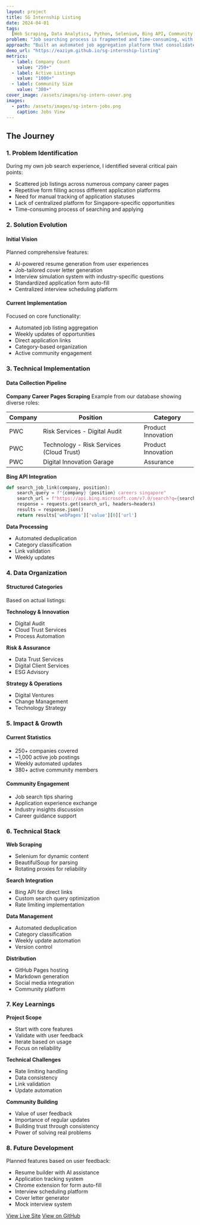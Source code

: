 ```yaml
---
layout: project
title: SG Internship Listing
date: 2024-04-01
tags:
  [Web Scraping, Data Analytics, Python, Selenium, Bing API, Community Building]
problem: "Job searching process is fragmented and time-consuming, with students spending hours manually searching across multiple platforms and filling repetitive applications"
approach: "Built an automated job aggregation platform that consolidates opportunities across 250+ companies, with weekly updates and a growing community of 380+ students"
demo_url: "https://eaziym.github.io/sg-internship-listing"
metrics:
  - label: Company Count
    value: "250+"
  - label: Active Listings
    value: "1000+"
  - label: Community Size
    value: "380+"
cover_image: /assets/images/sg-intern-cover.png
images:
  - path: /assets/images/sg-intern-jobs.png
    caption: Jobs View
---
```


## The Journey

### 1. Problem Identification

During my own job search experience, I identified several critical pain points:

- Scattered job listings across numerous company career pages
- Repetitive form filling across different application platforms
- Need for manual tracking of application statuses
- Lack of centralized platform for Singapore-specific opportunities
- Time-consuming process of searching and applying

### 2. Solution Evolution

#### Initial Vision

Planned comprehensive features:

- AI-powered resume generation from user experiences
- Job-tailored cover letter generation
- Interview simulation system with industry-specific questions
- Standardized application form auto-fill
- Centralized interview scheduling platform

#### Current Implementation

Focused on core functionality:

- Automated job listing aggregation
- Weekly updates of opportunities
- Direct application links
- Category-based organization
- Active community engagement

### 3. Technical Implementation

#### Data Collection Pipeline

**Company Career Pages Scraping**
Example from our database showing diverse roles:

| Company | Position                                 | Category           |
| ------- | ---------------------------------------- | ------------------ |
| PWC     | Risk Services - Digital Audit            | Product Innovation |
| PWC     | Technology - Risk Services (Cloud Trust) | Product Innovation |
| PWC     | Digital Innovation Garage                | Assurance          |

**Bing API Integration**

```python
def search_job_link(company, position):
    search_query = f"{company} {position} careers singapore"
    search_url = f"https://api.bing.microsoft.com/v7.0/search?q={search_query}"
    response = requests.get(search_url, headers=headers)
    results = response.json()
    return results['webPages']['value'][0]['url']
```

**Data Processing**

- Automated deduplication
- Category classification
- Link validation
- Weekly updates

### 4. Data Organization

#### Structured Categories

Based on actual listings:

**Technology & Innovation**

- Digital Audit
- Cloud Trust Services
- Process Automation

**Risk & Assurance**

- Data Trust Services
- Digital Client Services
- ESG Advisory

**Strategy & Operations**

- Digital Ventures
- Change Management
- Technology Strategy

### 5. Impact & Growth

#### Current Statistics

- 250+ companies covered
- ~1,000 active job postings
- Weekly automated updates
- 380+ active community members

#### Community Engagement

- Job search tips sharing
- Application experience exchange
- Industry insights discussion
- Career guidance support

### 6. Technical Stack

**Web Scraping**

- Selenium for dynamic content
- BeautifulSoup for parsing
- Rotating proxies for reliability

**Search Integration**

- Bing API for direct links
- Custom search query optimization
- Rate limiting implementation

**Data Management**

- Automated deduplication
- Category classification
- Weekly update automation
- Version control

**Distribution**

- GitHub Pages hosting
- Markdown generation
- Social media integration
- Community platform

### 7. Key Learnings

**Project Scope**

- Start with core features
- Validate with user feedback
- Iterate based on usage
- Focus on reliability

**Technical Challenges**

- Rate limiting handling
- Data consistency
- Link validation
- Update automation

**Community Building**

- Value of user feedback
- Importance of regular updates
- Building trust through consistency
- Power of solving real problems

### 8. Future Development

Planned features based on user feedback:

- Resume builder with AI assistance
- Application tracking system
- Chrome extension for form auto-fill
- Interview scheduling platform
- Cover letter generator
- Mock interview system

[View Live Site](https://eaziym.github.io/sg-internship-listing)
[View on GitHub](https://github.com/eaziym/sg-internship-listing)
